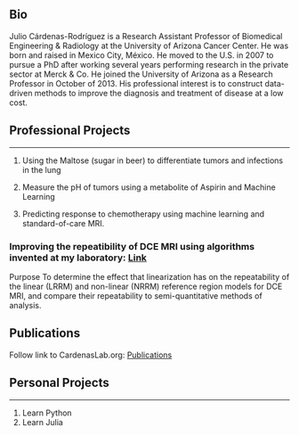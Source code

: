 ## Bio
Julio Cárdenas-Rodríguez is a Research Assistant Professor of Biomedical Engineering & Radiology at the University of Arizona Cancer Center.  He was born and raised in Mexico City, México. He moved to the U.S. in 2007 to pursue a PhD after working several years performing research in the private sector at Merck & Co. He joined the University of Arizona as a Research Professor in October of 2013.
His professional interest is to construct data-driven methods to improve the diagnosis and treatment of disease at a low cost.  

## Professional Projects
--------
1. Using the Maltose (sugar in beer) to differentiate tumors and infections in the lung

2. Measure the pH of tumors using a metabolite of Aspirin and Machine Learning

3. Predicting response to chemotherapy using machine learning and standard-of-care MRI.

### Improving the repeatibility of DCE MRI using algorithms invented at my laboratory: [Link](https://github.com/JCardenasRdz/Gage-repeatability-DCE-MRI)
Purpose
To determine the effect that linearization has on the repeatability of the linear (LRRM) and non-linear (NRRM) reference region models for DCE MRI, and compare their repeatability to semi-quantitative methods of analysis.


## Publications
Follow link to CardenasLab.org: [Publications](http://www.cardenaslab.org/publications.html)

## Personal Projects
--------
1. Learn Python
2. Learn Julia
